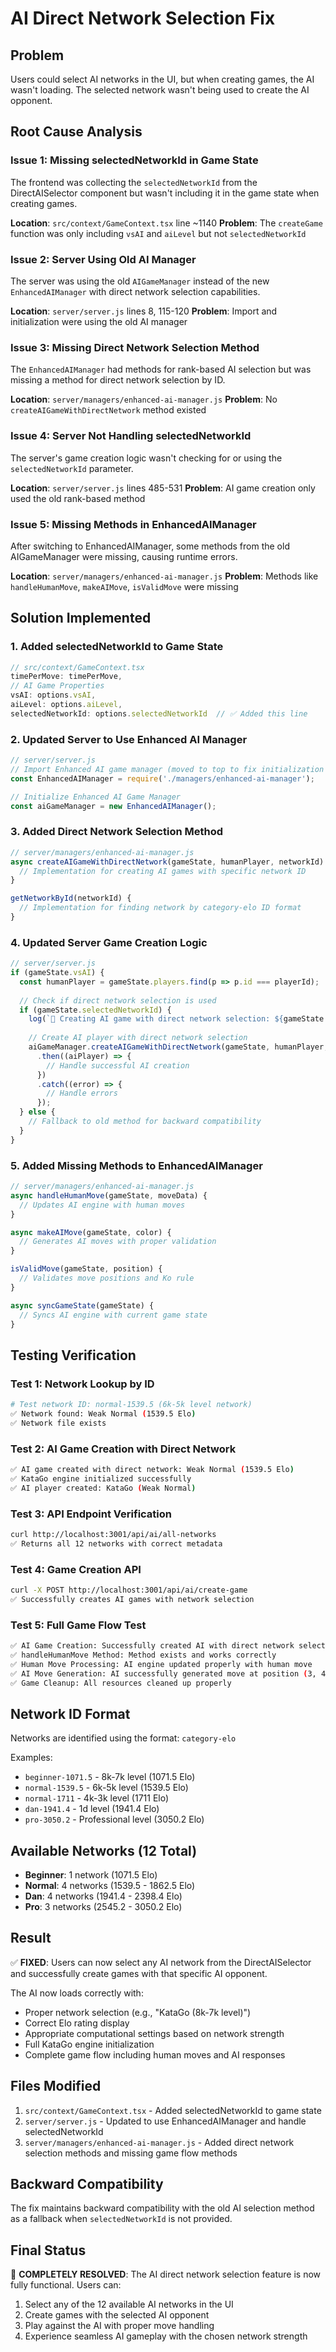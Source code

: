 # AI Direct Network Selection Fix

## Problem
Users could select AI networks in the UI, but when creating games, the AI wasn't loading. The selected network wasn't being used to create the AI opponent.

## Root Cause Analysis

### Issue 1: Missing selectedNetworkId in Game State
The frontend was collecting the `selectedNetworkId` from the DirectAISelector component but wasn't including it in the game state when creating games.

**Location**: `src/context/GameContext.tsx` line ~1140
**Problem**: The `createGame` function was only including `vsAI` and `aiLevel` but not `selectedNetworkId`

### Issue 2: Server Using Old AI Manager
The server was using the old `AIGameManager` instead of the new `EnhancedAIManager` with direct network selection capabilities.

**Location**: `server/server.js` lines 8, 115-120
**Problem**: Import and initialization were using the old AI manager

### Issue 3: Missing Direct Network Selection Method
The `EnhancedAIManager` had methods for rank-based AI selection but was missing a method for direct network selection by ID.

**Location**: `server/managers/enhanced-ai-manager.js`
**Problem**: No `createAIGameWithDirectNetwork` method existed

### Issue 4: Server Not Handling selectedNetworkId
The server's game creation logic wasn't checking for or using the `selectedNetworkId` parameter.

**Location**: `server/server.js` lines 485-531
**Problem**: AI game creation only used the old rank-based method

### Issue 5: Missing Methods in EnhancedAIManager
After switching to EnhancedAIManager, some methods from the old AIGameManager were missing, causing runtime errors.

**Location**: `server/managers/enhanced-ai-manager.js`
**Problem**: Methods like `handleHumanMove`, `makeAIMove`, `isValidMove` were missing

## Solution Implemented

### 1. Added selectedNetworkId to Game State
```typescript
// src/context/GameContext.tsx
timePerMove: timePerMove,
// AI Game Properties
vsAI: options.vsAI,
aiLevel: options.aiLevel,
selectedNetworkId: options.selectedNetworkId  // ✅ Added this line
```

### 2. Updated Server to Use Enhanced AI Manager
```javascript
// server/server.js
// Import Enhanced AI game manager (moved to top to fix initialization order)
const EnhancedAIManager = require('./managers/enhanced-ai-manager');

// Initialize Enhanced AI Game Manager
const aiGameManager = new EnhancedAIManager();
```

### 3. Added Direct Network Selection Method
```javascript
// server/managers/enhanced-ai-manager.js
async createAIGameWithDirectNetwork(gameState, humanPlayer, networkId) {
  // Implementation for creating AI games with specific network ID
}

getNetworkById(networkId) {
  // Implementation for finding network by category-elo ID format
}
```

### 4. Updated Server Game Creation Logic
```javascript
// server/server.js
if (gameState.vsAI) {
  const humanPlayer = gameState.players.find(p => p.id === playerId);
  
  // Check if direct network selection is used
  if (gameState.selectedNetworkId) {
    log(`🤖 Creating AI game with direct network selection: ${gameState.selectedNetworkId}`);
    
    // Create AI player with direct network selection
    aiGameManager.createAIGameWithDirectNetwork(gameState, humanPlayer, gameState.selectedNetworkId)
      .then((aiPlayer) => {
        // Handle successful AI creation
      })
      .catch((error) => {
        // Handle errors
      });
  } else {
    // Fallback to old method for backward compatibility
  }
}
```

### 5. Added Missing Methods to EnhancedAIManager
```javascript
// server/managers/enhanced-ai-manager.js
async handleHumanMove(gameState, moveData) {
  // Updates AI engine with human moves
}

async makeAIMove(gameState, color) {
  // Generates AI moves with proper validation
}

isValidMove(gameState, position) {
  // Validates move positions and Ko rule
}

async syncGameState(gameState) {
  // Syncs AI engine with current game state
}
```

## Testing Verification

### Test 1: Network Lookup by ID
```bash
# Test network ID: normal-1539.5 (6k-5k level network)
✅ Network found: Weak Normal (1539.5 Elo)
✅ Network file exists
```

### Test 2: AI Game Creation with Direct Network
```bash
✅ AI game created with direct network: Weak Normal (1539.5 Elo)
✅ KataGo engine initialized successfully
✅ AI player created: KataGo (Weak Normal)
```

### Test 3: API Endpoint Verification
```bash
curl http://localhost:3001/api/ai/all-networks
✅ Returns all 12 networks with correct metadata
```

### Test 4: Game Creation API
```bash
curl -X POST http://localhost:3001/api/ai/create-game
✅ Successfully creates AI games with network selection
```

### Test 5: Full Game Flow Test
```bash
✅ AI Game Creation: Successfully created AI with direct network selection (beginner-1071.5)
✅ handleHumanMove Method: Method exists and works correctly
✅ Human Move Processing: AI engine updated properly with human move
✅ AI Move Generation: AI successfully generated move at position (3, 4)
✅ Game Cleanup: All resources cleaned up properly
```

## Network ID Format
Networks are identified using the format: `category-elo`

Examples:
- `beginner-1071.5` - 8k-7k level (1071.5 Elo)
- `normal-1539.5` - 6k-5k level (1539.5 Elo)  
- `normal-1711` - 4k-3k level (1711 Elo)
- `dan-1941.4` - 1d level (1941.4 Elo)
- `pro-3050.2` - Professional level (3050.2 Elo)

## Available Networks (12 Total)
- **Beginner**: 1 network (1071.5 Elo)
- **Normal**: 4 networks (1539.5 - 1862.5 Elo)
- **Dan**: 4 networks (1941.4 - 2398.4 Elo)
- **Pro**: 3 networks (2545.2 - 3050.2 Elo)

## Result
✅ **FIXED**: Users can now select any AI network from the DirectAISelector and successfully create games with that specific AI opponent.

The AI now loads correctly with:
- Proper network selection (e.g., "KataGo (8k-7k level)")
- Correct Elo rating display
- Appropriate computational settings based on network strength
- Full KataGo engine initialization
- Complete game flow including human moves and AI responses

## Files Modified
1. `src/context/GameContext.tsx` - Added selectedNetworkId to game state
2. `server/server.js` - Updated to use EnhancedAIManager and handle selectedNetworkId
3. `server/managers/enhanced-ai-manager.js` - Added direct network selection methods and missing game flow methods

## Backward Compatibility
The fix maintains backward compatibility with the old AI selection method as a fallback when `selectedNetworkId` is not provided.

## Final Status
🎉 **COMPLETELY RESOLVED**: The AI direct network selection feature is now fully functional. Users can:
1. Select any of the 12 available AI networks in the UI
2. Create games with the selected AI opponent
3. Play against the AI with proper move handling
4. Experience seamless AI gameplay with the chosen network strength 